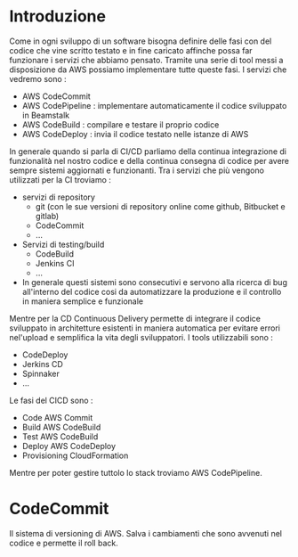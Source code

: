 # Introduzione
Come in ogni sviluppo di un software bisogna definire delle fasi con del codice che vine scritto testato e in fine caricato affinche possa far funzionare i servizi che abbiamo pensato. Tramite una serie di tool messi a disposizione da AWS possiamo implementare tutte queste fasi. I servizi che vedremo sono :
+ AWS CodeCommit 
+ AWS CodePipeline : implementare automaticamente il codice sviluppato in Beamstalk
+ AWS CodeBuild : compilare e testare il proprio codice
+ AWS CodeDeploy : invia il codice testato nelle istanze di AWS

In generale quando si parla di CI/CD parliamo della continua integrazione di funzionalità nel nostro codice e della continua consegna di codice per avere sempre sistemi aggiornati e funzionanti.
Tra i servizi che più vengono utilizzati per la CI troviamo : 
+ servizi di repository
    + git (con le sue versioni di repository online come github, Bitbucket e gitlab)
    + CodeCommit 
    + ...
+ Servizi di testing/build
    + CodeBuild
    + Jenkins CI
    + ...
+ In generale questi sistemi sono consecutivi e servono alla ricerca di bug all'interno del codice cosi da automatizzare la produzione e il controllo in maniera semplice e funzionale

Mentre per la CD Continuous Delivery permette di integrare il codice sviluppato in architetture esistenti in maniera automatica per evitare errori nel'upload e semplifica la vita degli sviluppatori.
I tools utilizzabili sono :
+ CodeDeploy
+ Jerkins CD
+ Spinnaker
+ ...

Le fasi del CICD sono :
+ Code  AWS Commit
+ Build  AWS CodeBuild
+ Test  AWS CodeBuild
+ Deploy    AWS CodeDeploy
+ Provisioning  CloudFormation

Mentre per poter gestire tuttolo lo stack troviamo AWS CodePipeline.


# CodeCommit
Il sistema di versioning di AWS. Salva i cambiamenti che sono avvenuti nel codice e permette il roll back. 



